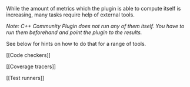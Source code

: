 While the amount of metrics which the plugin is able to compute itself is increasing, many tasks require help of external tools.

_Note: C++ Community Plugin does not run any of them itself. You have to run them beforehand and point the plugin to the results._

See below for hints on how to do that for a range of tools.

[[Code checkers]]

[[Coverage tracers]]

[[Test runners]]